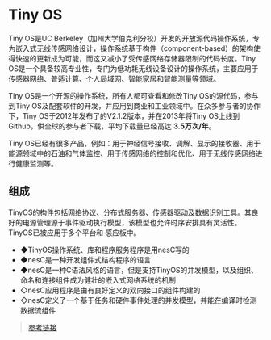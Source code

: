 # Tiny OS

Tiny OS是UC Berkeley（加州大学伯克利分校）开发的开放源代码操作系统，专为嵌入式无线传感网络设计，操作系统基于构件（component-based）的架构使得快速的更新成为可能，而这又减小了受传感网络存储器限制的代码长度。Tiny OS是一个具备较高专业性，专门为低功耗无线设备设计的操作系统，主要应用于传感器网络、普适计算、个人局域网、智能家居和智能测量等领域。

Tiny OS是一个开源的操作系统，所有人都可查看和修改Tiny OS的源代码，参与到Tiny OS及配套软件的开发，并应用到商业和工业领域中。在众多参与者的协作下，Tiny OS于2012年发布了的V2.1.2版本，并在2013年将Tiny OS上线到Github，供全球的参与者下载，平均下载量已经高达 **3.5万次/年**。

Tiny OS已经有很多产品，例如：用于神经信号接收、调解、显示的接收器、用于能源领域中的石油和气体监控、用于传感网络的控制和优化、用于无线传感网络进行健康监测等。

## 组成

TinyOS的构件包括网络协议、分布式服务器、传感器驱动及数据识别工具。其良好的电源管理源于事件驱动执行模型，该模型也允许时序安排具有灵活性。TinyOS已被应用于多个平台和
感应板中。

 - ◆TinyOS操作系统、库和程序服务程序是用nesC写的
 - ◆nesC是一种开发组件式结构程序的语言
 - ◆nesC是一种C语法风格的语言，但是支持TinyOS的并发模型，以及组织、命名和连接组件成为健壮的嵌入式网络系统的机制
 - ◇nesC应用程序是由有良好定义的双向接口的组件构建的
 - ◇nesC定义了一个基于任务和硬件事件处理的并发模型，并能在编译时检测数据流组件


>[参考链接](http://baike.baidu.com/link?url=6T2ap8nDH0YChd6N0nrN8eykEBW757Atklv4Dwa7hWNxltNaik6u0feIXfgvdTaUTc85Mu9MgwTzW90f8XWQFK)
